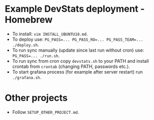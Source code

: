 # Example DevStats deployment - Homebrew

- To install: `vim INSTALL_UBUNTU18.md`.
- To deploy use: `PG_PASS=... PG_PASS_RO=... PG_PASS_TEAM=... ./deploy.sh`.
- To run sync manually (update since last run without cron) use: `PG_PASS=... ./run.sh`.
- To run sync from cron copy `devstats.sh` to your PATH and install crontab from `crontab` (changing PATH, passwords etc.).
- To start grafana process (for example after server restart) run `./grafana.sh`.

# Other projects

- Follow `SETUP_OTHER_PROJECT.md`.
